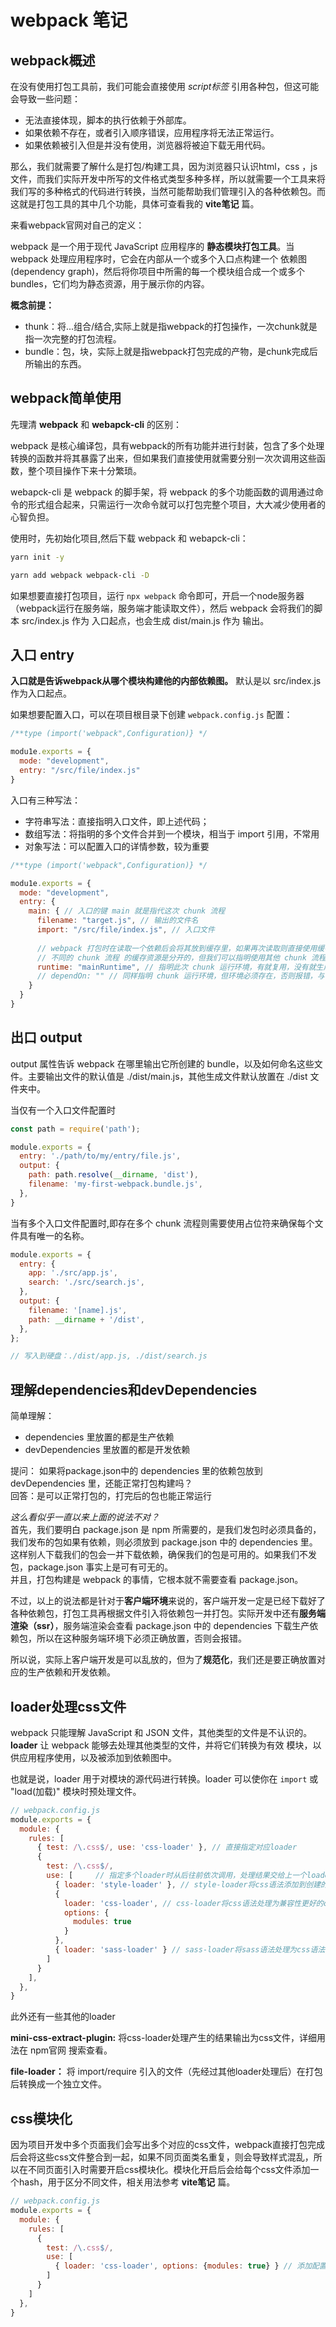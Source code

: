 # webpack 笔记



## webpack概述

在没有使用打包工具前，我们可能会直接使用 *script标签* 引用各种包，但这可能会导致一些问题：

- 无法直接体现，脚本的执行依赖于外部库。
- 如果依赖不存在，或者引入顺序错误，应用程序将无法正常运行。
- 如果依赖被引入但是并没有使用，浏览器将被迫下载无用代码。



那么，我们就需要了解什么是打包/构建工具，因为浏览器只认识html，css ，js文件，而我们实际开发中所写的文件格式类型多种多样，所以就需要一个工具来将我们写的多种格式的代码进行转换，当然可能帮助我们管理引入的各种依赖包。而这就是打包工具的其中几个功能，具体可查看我的 **vite笔记** 篇。



来看webpack官网对自己的定义：

webpack 是一个用于现代 JavaScript 应用程序的 **静态模块打包工具**。当 webpack 处理应用程序时，它会在内部从一个或多个入口点构建一个 依赖图(dependency graph)，然后将你项目中所需的每一个模块组合成一个或多个 bundles，它们均为静态资源，用于展示你的内容。



**概念前提：**

- thunk：将...组合/结合,实际上就是指webpack的打包操作，一次chunk就是指一次完整的打包流程。
- bundle：包，块，实际上就是指webpack打包完成的产物，是chunk完成后所输出的东西。



## webpack简单使用

先理清 **webpack** 和 **webapck-cli** 的区别：

webpack 是核心编译包，具有webpack的所有功能并进行封装，包含了多个处理转换的函数并将其暴露了出来，但如果我们直接使用就需要分别一次次调用这些函数，整个项目操作下来十分繁琐。

webapck-cli 是 webpack 的脚手架，将 webpack 的多个功能函数的调用通过命令的形式组合起来，只需运行一次命令就可以打包完整个项目，大大减少使用者的心智负担。

使用时，先初始化项目,然后下载 webpack 和 webapck-cli：

```bash
yarn init -y

yarn add webpack webpack-cli -D
```

如果想要直接打包项目，运行 `npx webpack` 命令即可，开启一个node服务器（webpack运行在服务端，服务端才能读取文件），然后 webpack 会将我们的脚本 src/index.js 作为 入口起点，也会生成 dist/main.js 作为 输出。



## 入口 entry

**入口就是告诉webpack从哪个模块构建他的内部依赖图。** 默认是以 src/index.js 作为入口起点。

如果想要配置入口，可以在项目根目录下创建 `webpack.config.js` 配置：

```js
/**type (import('webpack",Configuration)} */

modu1e.exports = {
  mode: "development",
  entry: "/src/file/index.js"
}
```

入口有三种写法：
- 字符串写法：直接指明入口文件，即上述代码；
- 数组写法：将指明的多个文件合并到一个模块，相当于 import 引用，不常用
- 对象写法：可以配置入口的详情参数，较为重要

```js
/**type (import('webpack",Configuration)} */

modu1e.exports = {
  mode: "development",
  entry: {
    main: { // 入口的键 main 就是指代这次 chunk 流程
      filename: "target.js", // 输出的文件名
      import: "/src/file/index.js", // 入口文件
      
      // webpack 打包时在读取一个依赖后会将其放到缓存里，如果再次读取则直接使用缓存，减少开销
      // 不同的 chunk 流程 的缓存资源是分开的，但我们可以指明使用其他 chunk 流程 的缓存资源
      runtime: "mainRuntime", // 指明此次 chunk 运行环境，有就复用，没有就生成一个
      // dependOn: "" // 同样指明 chunk 运行环境，但环境必须存在，否则报错，与 runtime 配置只能存一
    }
  }
}
```



## 出口 output

output 属性告诉 webpack 在哪里输出它所创建的 bundle，以及如何命名这些文件。主要输出文件的默认值是 ./dist/main.js，其他生成文件默认放置在 ./dist 文件夹中。

当仅有一个入口文件配置时
```js
const path = require('path');

module.exports = {
  entry: './path/to/my/entry/file.js',
  output: {
    path: path.resolve(__dirname, 'dist'),
    filename: 'my-first-webpack.bundle.js',
  },
}
```

当有多个入口文件配置时,即存在多个 chunk 流程则需要使用占位符来确保每个文件具有唯一的名称。
```js
module.exports = {
  entry: {
    app: './src/app.js',
    search: './src/search.js',
  },
  output: {
    filename: '[name].js',
    path: __dirname + '/dist',
  },
};

// 写入到硬盘：./dist/app.js, ./dist/search.js
```



## 理解dependencies和devDependencies

简单理解：

- dependencies 里放置的都是生产依赖
- devDependencies 里放置的都是开发依赖



提问： 如果将package.json中的 dependencies 里的依赖包放到 devDependencies 里，还能正常打包构建吗？   
回答：是可以正常打包的，打完后的包也能正常运行



*这么看似乎一直以来上面的说法不对？*  
首先，我们要明白 package.json 是 npm 所需要的，是我们发包时必须具备的，我们发布的包如果有依赖，则必须放到 package.json 中的 dependencies 里。这样别人下载我们的包会一并下载依赖，确保我们的包是可用的。如果我们不发包，package.json 事实上是可有可无的。  
并且，打包构建是 webpack 的事情，它根本就不需要查看 package.json。

不过，以上的说法都是针对于**客户端环境**来说的，客户端开发一定是已经下载好了各种依赖包，打包工具再根据文件引入将依赖包一并打包。实际开发中还有**服务端渲染（ssr）**，服务端渲染会查看 package.json 中的 dependencies 下载生产依赖包，所以在这种服务端环境下必须正确放置，否则会报错。

所以说，实际上客户端开发是可以乱放的，但为了**规范化**，我们还是要正确放置对应的生产依赖和开发依赖。



## loader处理css文件

webpack 只能理解 JavaScript 和 JSON 文件，其他类型的文件是不认识的。**loader** 让 webpack 能够去处理其他类型的文件，并将它们转换为有效 模块，以供应用程序使用，以及被添加到依赖图中。

也就是说，loader 用于对模块的源代码进行转换。loader 可以使你在 `import` 或 "load(加载)" 模块时预处理文件。

```js
// webpack.config.js
module.exports = {
  module: {
    rules: [
      { test: /\.css$/, use: 'css-loader' }, // 直接指定对应loader
      {
        test: /\.css$/,
        use: [     // 指定多个loader时从后往前依次调用，处理结果交给上一个loader
          { loader: 'style-loader' }, // style-loader将css语法添加到创建的style标签中，并放到页面上
          {
            loader: 'css-loader', // css-loader将css语法处理为兼容性更好的css语法
            options: {
              modules: true
            }
          },
          { loader: 'sass-loader' } // sass-loader将sass语法处理为css语法
        ]
      }
    ],
  },
}
```

此外还有一些其他的loader

**mini-css-extract-plugin:** 将css-loader处理产生的结果输出为css文件，详细用法在 npm官网 搜索查看。

**file-loader：** 将 import/require 引入的文件（先经过其他loader处理后）在打包后转换成一个独立文件。



## css模块化

因为项目开发中多个页面我们会写出多个对应的css文件，webpack直接打包完成后会将这些css文件整合到一起，如果不同页面类名重复，则会导致样式混乱，所以在不同页面引入时需要开启css模块化。模块化开启后会给每个css文件添加一个hash，用于区分不同文件，相关用法参考 **vite笔记** 篇。

```js
// webpack.config.js
module.exports = {
  module: {
    rules: [
      {
        test: /\.css$/,
        use: [
          { loader: 'css-loader', options: {modules: true} } // 添加配置项，开启模块化
        ]
      }
    ]
  },
}
```



